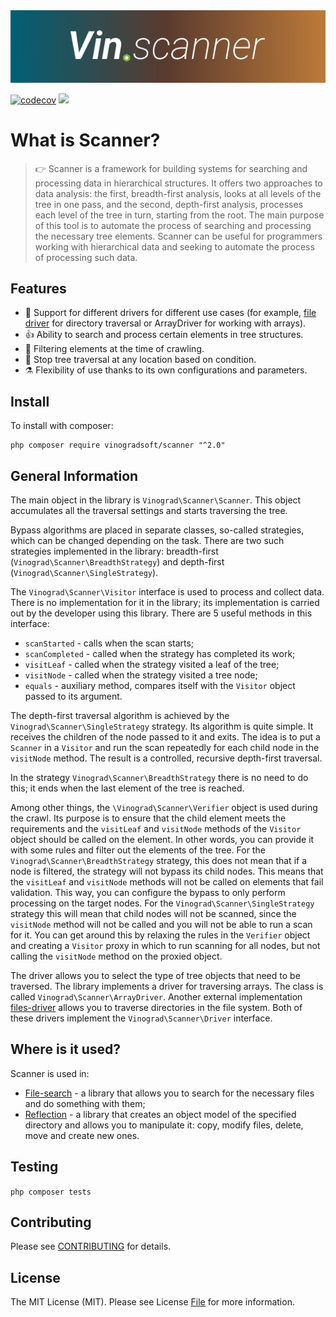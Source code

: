 <div align="left">
<img alt="Simple Files logo" src="banner.svg">
</div>
<div align="left">

[![codecov](https://codecov.io/gh/vinogradsoft/scanner/graph/badge.svg?token=9KA3S2VXBQ)](https://codecov.io/gh/vinogradsoft/scanner)
<img src="https://badgen.net/static/license/MIT/green">

</div>

# What is Scanner?

> 👉 Scanner is a framework for building systems for searching and processing data in hierarchical structures. It offers
> two approaches to data analysis: the first, breadth-first analysis, looks at all levels of the tree in one pass, and
> the
> second, depth-first analysis, processes each level of the tree in turn, starting from the root. The main purpose of
> this
> tool is to automate the process of searching and processing the necessary tree elements. Scanner can be useful for
> programmers working with hierarchical data and seeking to automate the process of processing such data.

## Features

- 💪 Support for different drivers for different use cases (for
  example, [file driver](https://github.com/vinogradsoft/files-driver) for directory traversal or ArrayDriver for
  working with arrays).
- 👍 Ability to search and process certain elements in tree structures.
- 🚧 Filtering elements at the time of crawling.
- 🤚 Stop tree traversal at any location based on condition.
- ⚗️ Flexibility of use thanks to its own configurations and parameters.

Install
---------

To install with composer:

```
php composer require vinogradsoft/scanner "^2.0"
```

## General Information

The main object in the library is `Vinograd\Scanner\Scanner`. This object accumulates all the traversal settings and
starts traversing the tree.

Bypass algorithms are placed in separate classes, so-called strategies, which can be changed depending on the task.
There are two such strategies implemented in the library: breadth-first (`Vinograd\Scanner\BreadthStrategy`) and
depth-first (`Vinograd\Scanner\SingleStrategy`).

The `Vinograd\Scanner\Visitor` interface is used to process and collect data. There is no implementation for it in the
library; its implementation is carried out by the developer using this library. There are 5 useful methods in this
interface:

- `scanStarted` - calls when the scan starts;
- `scanCompleted` - called when the strategy has completed its work;
- `visitLeaf` - called when the strategy visited a leaf of the tree;
- `visitNode` - called when the strategy visited a tree node;
- `equals` - auxiliary method, compares itself with the `Visitor` object passed to its argument.

The depth-first traversal algorithm is achieved by the `Vinograd\Scanner\SingleStrategy` strategy. Its algorithm is
quite simple. It receives the children of the node passed to it and exits. The idea is to put a `Scanner` in a `Visitor`
and run the scan repeatedly for each child node in the `visitNode` method. The result is a controlled, recursive
depth-first traversal.

In the strategy `Vinograd\Scanner\BreadthStrategy` there is no need to do this; it ends when the last element of the
tree is reached.

Among other things, the `\Vinograd\Scanner\Verifier` object is used during the crawl. Its purpose is to ensure that the
child element meets the requirements and the `visitLeaf` and `visitNode` methods of the `Visitor` object should be
called on the element. In other words, you can provide it with some rules and filter out the elements of the tree. For
the `Vinograd\Scanner\BreadthStrategy` strategy, this does not mean that if a node is filtered, the strategy will not
bypass its child nodes. This means that the `visitLeaf` and `visitNode` methods will not be called on elements that fail
validation. This way, you can configure the bypass to only perform processing on the target nodes. For
the `Vinograd\Scanner\SingleStrategy` strategy this will mean that child nodes will not be scanned, since
the `visitNode` method will not be called and you will not be able to run a scan for it. You can get around this by
relaxing the rules in the `Verifier` object and creating a `Visitor` proxy in which to run scanning for all nodes, but
not calling the `visitNode` method on the proxied object.

The driver allows you to select the type of tree objects that need to be traversed. The library implements a driver for
traversing arrays. The class is called `Vinograd\Scanner\ArrayDriver`. Another external
implementation [files-driver](https://github.com/vinogradsoft/files-driver) allows you to traverse directories in the
file system. Both of these drivers implement the `Vinograd\Scanner\Driver` interface.

## Where is it used?

Scanner is used in:

- [File-search](https://github.com/vinogradsoft/file-search) - a library that allows you to search for the necessary
  files and do something with them;
- [Reflection](https://github.com/vinogradsoft/reflection) - a library that creates an object model of the specified
  directory and allows you to manipulate it: copy, modify files, delete, move and create new ones.

## Testing

``` php composer tests ```

## Contributing

Please see [CONTRIBUTING](CONTRIBUTING.md) for details.

## License

The MIT License (MIT). Please see License [File](LICENSE) for more information.
